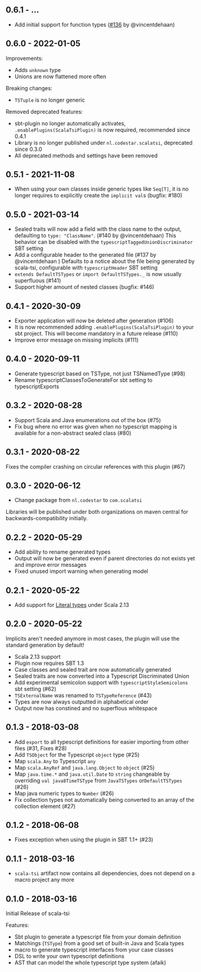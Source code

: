## 0.6.1 - ...

* Add initial support for function types ([#136](https://github.com/scala-tsi/scala-tsi/pull/136) by @vincentdehaan)

## 0.6.0 - 2022-01-05

Improvements:
* Adds `unknown` type
* Unions are now flattened more often

Breaking changes:
* `TSTuple` is no longer generic

Removed deprecated features:

* sbt-plugin no longer automatically activates, `.enablePlugins(ScalaTsiPlugin)` is now required, recommended since 0.4.1 
* Library is no longer published under `nl.codestar.scalatsi`, deprecated since 0.3.0
* All deprecated methods and settings have been removed

## 0.5.1 - 2021-11-08

* When using your own classes inside generic types like `Seq[T]`, it is no longer requires to explicitly create the `implicit val`s  (bugfix: #180)

## 0.5.0 - 2021-03-14

* Sealed traits will now add a field with the class name to the output, defaulting to `type: "ClassName"`. (#140 by @vincentdehaan)
     This behavior can be disabled with the `typescriptTaggedUnionDiscriminator` SBT setting
* Add a configurable header to the generated file (#137 by @vincentdehaan )
  Defaults to a notice about the file being generated by scala-tsi, configurable with `typescriptHeader` SBT setting
* `extends DefaultTSTypes` or `import DefaultTSTypes._` is now usually superfluous (#141)
* Support higher amount of nested classes (bugfix: #146)

## 0.4.1 - 2020-30-09

* Exporter application will now be deleted after generation (#106)
* It is now recommended adding `.enablePlugins(ScalaTsiPlugin)` to your sbt project. This will become mandatory in a future release (#110)
* Improve error message on missing implicits (#111)

## 0.4.0 - 2020-09-11

* Generate typescript based on TSType, not just TSNamedType (#98)
* Rename typescriptClassesToGenerateFor sbt setting to typescriptExports


## 0.3.2 - 2020-08-28

* Support Scala and Java enumerations out of the box (#75)
* Fix bug where no error was given when no typescript mapping is available for a non-abstract sealed class (#80)

## 0.3.1 - 2020-08-22

Fixes the compiler crashing on circular references with this plugin (#67)

## 0.3.0 - 2020-06-12

* Change package from `nl.codestar` to `com.scalatsi`

Libraries will be published under both organizations on maven central for backwards-compatibility initially.

## 0.2.2 - 2020-05-29

* Add ability to rename generated types
* Output will now be generated even if parent directories do not exists yet and improve error messages
* Fixed unused import warning when generating model

## 0.2.1 - 2020-05-22

* Add support for [Literal types](https://docs.scala-lang.org/sips/42.type.html) under Scala 2.13

## 0.2.0 - 2020-05-22

Implicits aren't needed anymore in most cases, the plugin will use the standard generation by default!

* Scala 2.13 support
* Plugin now requires SBT 1.3
* Case classes and sealed trait are now automatically generated
* Sealed traits are now converted into a Typescript Discriminated Union
* Add experimental semicolon support with `typescriptStyleSemicolons` sbt setting (#62)
* `TSExternalName` was renamed to `TSTypeReference` (#43)
* Types are now always outputted in alphabetical order
* Output now has constined and no superflous whitespace


## 0.1.3 - 2018-03-08

* Add `export` to all typescript definitions for easier importing from other files (#31, Fixes #28)
* Add `TSObject` for the Typescript `object` type (#25)
* Map `scala.Any` to Typescript `any`
* Map `scala.AnyRef` and `java.lang.Object` to `object` (#25)
* Map `java.time.*` and `java.util.Date` to `string`
   changeable by overriding `val java8TimeTSType` from `JavaTSTypes` or`DefaultTSTypes` (#26)
* Map java numeric types to `Number` (#26)
* Fix collection types not automatically being converted to an array of the collection element (#27)

## 0.1.2 - 2018-06-08

* Fixes exception when using the plugin in SBT 1.1+ (#23)

## 0.1.1 - 2018-03-16

* `scala-tsi` artifact now contains all dependencies, does not depend on a macro project any more

## 0.1.0 - 2018-03-16

Initial Release of scala-tsi

Features:
* Sbt plugin to generate a typescript file from your domain definition
* Matchings (`TSType`) from a good set of built-in Java and Scala types
* macro to generate typescript interfaces from your case classes
* DSL to write your own typescript definitions
* AST that can model the whole typescript type system (afaik)
